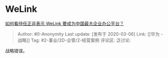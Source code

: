 # WeLink
[如何看待任正非表示 WeLink 要成为中国最大企业办公平台？](https://www.zhihu.com/question/376925876/answer/1060437595)

> Author: #0-Anonymity
> Last update: [发布于 2020-03-06]
> Link: [[华为 - 战略]]
> Tag: #2-事业/2D-企管/2-经营案例
> 评论区:
> 泛讨论:

战略错误。
